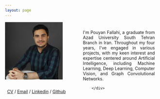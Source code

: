 ```yaml
---
layout: page
---
```


<div style="display: flex; justify-content: space-between; align-items: center;">
        <div style="flex: 1; padding-right: 20px;">
            <img src="images/Pouyan.jpg" alt="Your Image" style="width: 80%; height: auto; display: block;">
            <br>
            <p style="margin-left: 3%"><a href="/files/CV.pdf">CV</a>  /  <a href="mailto:fallahipouyan78@gmail.com">Email</a>  /  <a href="https://www.linkedin.com/in/pouyan-fallahi-b17798227/">Linkedin</a>  /  <a href="https://github.com/pouyanfallahi">Github</a> </p> 
        </div>
        <div style="flex: 1; padding-left: 0px; padding-right: 10px">
        <p style="text-align: justify;">I'm Pouyan Fallahi, a graduate from Azad University South Tehran Branch in Iran. Throughout my four years, I've engaged in various projects, with my keen interest and expertise centered around Artificial Intelligence, including Machine Learning, Deep Learning, Computer Vision, and Graph Convolutional Networks.</p>

        </div>
</div>
<hr style="margin-top: 20px; margin-bottom: 20px;">
